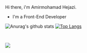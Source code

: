 Hi there, i'm Amirmohamad Hejazi.
- I'm a Front-End Developer


![Anurag's github stats](https://github-readme-stats.vercel.app/api?username=Amirmohamadhejazi&show_icons=true&theme=radical&count_private=true)
[![Top Langs](https://github-readme-stats.vercel.app/api/top-langs/?username=Amirmohamadhejazi&layout=compact&theme=radical)](https://github.com/anuraghazra/github-readme-stats)

<br>
<p><img align="center" src="https://discord.c99.nl/widget/theme-1/203092189134192651.png alt="amirali-reback" /></p>
<br>
